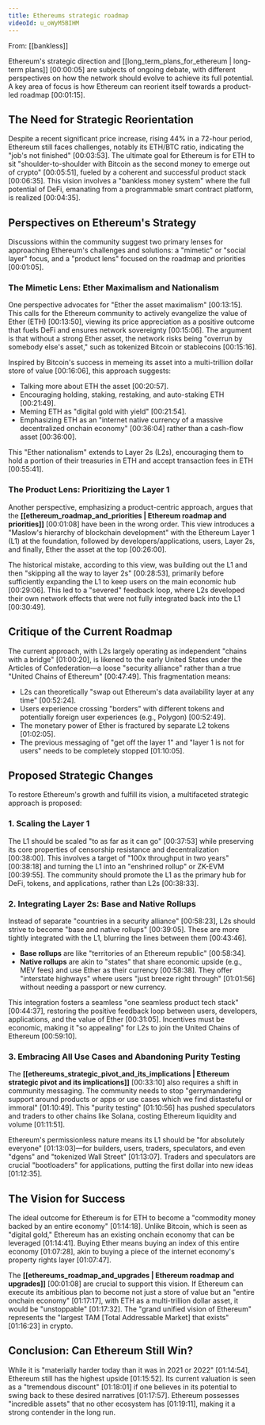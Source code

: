 ```yaml
---
title: Ethereums strategic roadmap
videoId: u_oWyM5BIHM
---
```


From: [[bankless]] <br/> 

Ethereum's strategic direction and [[long_term_plans_for_ethereum | long-term plans]] <a class="yt-timestamp" data-t="00:00:05">[00:00:05]</a> are subjects of ongoing debate, with different perspectives on how the network should evolve to achieve its full potential. A key area of focus is how Ethereum can reorient itself towards a product-led roadmap <a class="yt-timestamp" data-t="00:01:15">[00:01:15]</a>.

## The Need for Strategic Reorientation

Despite a recent significant price increase, rising 44% in a 72-hour period, Ethereum still faces challenges, notably its ETH/BTC ratio, indicating the "job's not finished" <a class="yt-timestamp" data-t="00:03:53">[00:03:53]</a>. The ultimate goal for Ethereum is for ETH to sit "shoulder-to-shoulder with Bitcoin as the second money to emerge out of crypto" <a class="yt-timestamp" data-t="00:05:51">[00:05:51]</a>, fueled by a coherent and successful product stack <a class="yt-timestamp" data-t="00:06:35">[00:06:35]</a>. This vision involves a "bankless money system" where the full potential of DeFi, emanating from a programmable smart contract platform, is realized <a class="yt-timestamp" data-t="00:04:35">[00:04:35]</a>.

## Perspectives on Ethereum's Strategy

Discussions within the community suggest two primary lenses for approaching Ethereum's challenges and solutions: a "mimetic" or "social layer" focus, and a "product lens" focused on the roadmap and priorities <a class="yt-timestamp" data-t="00:01:05">[00:01:05]</a>.

### The Mimetic Lens: Ether Maximalism and Nationalism

One perspective advocates for "Ether the asset maximalism" <a class="yt-timestamp" data-t="00:13:15">[00:13:15]</a>. This calls for the Ethereum community to actively evangelize the value of Ether (ETH) <a class="yt-timestamp" data-t="00:13:50">[00:13:50]</a>, viewing its price appreciation as a positive outcome that fuels DeFi and ensures network sovereignty <a class="yt-timestamp" data-t="00:15:06">[00:15:06]</a>. The argument is that without a strong Ether asset, the network risks being "overrun by somebody else's asset," such as tokenized Bitcoin or stablecoins <a class="yt-timestamp" data-t="00:15:16">[00:15:16]</a>.

Inspired by Bitcoin's success in memeing its asset into a multi-trillion dollar store of value <a class="yt-timestamp" data-t="00:16:06">[00:16:06]</a>, this approach suggests:
*   Talking more about ETH the asset <a class="yt-timestamp" data-t="00:20:57">[00:20:57]</a>.
*   Encouraging holding, staking, restaking, and auto-staking ETH <a class="yt-timestamp" data-t="00:21:49">[00:21:49]</a>.
*   Meming ETH as "digital gold with yield" <a class="yt-timestamp" data-t="00:21:54">[00:21:54]</a>.
*   Emphasizing ETH as an "internet native currency of a massive decentralized onchain economy" <a class="yt-timestamp" data-t="00:36:04">[00:36:04]</a> rather than a cash-flow asset <a class="yt-timestamp" data-t="00:36:00">[00:36:00]</a>.

This "Ether nationalism" extends to Layer 2s (L2s), encouraging them to hold a portion of their treasuries in ETH and accept transaction fees in ETH <a class="yt-timestamp" data-t="00:55:41">[00:55:41]</a>.

### The Product Lens: Prioritizing the Layer 1

Another perspective, emphasizing a product-centric approach, argues that the **[[ethereum_roadmap_and_priorities | Ethereum roadmap and priorities]]** <a class="yt-timestamp" data-t="00:01:08">[00:01:08]</a> have been in the wrong order. This view introduces a "Maslow's hierarchy of blockchain development" with the Ethereum Layer 1 (L1) at the foundation, followed by developers/applications, users, Layer 2s, and finally, Ether the asset at the top <a class="yt-timestamp" data-t="00:26:00">[00:26:00]</a>.

The historical mistake, according to this view, was building out the L1 and then "skipping all the way to layer 2s" <a class="yt-timestamp" data-t="00:28:53">[00:28:53]</a>, primarily before sufficiently expanding the L1 to keep users on the main economic hub <a class="yt-timestamp" data-t="00:29:06">[00:29:06]</a>. This led to a "severed" feedback loop, where L2s developed their own network effects that were not fully integrated back into the L1 <a class="yt-timestamp" data-t="00:30:49">[00:30:49]</a>.

## Critique of the Current Roadmap

The current approach, with L2s largely operating as independent "chains with a bridge" <a class="yt-timestamp" data-t="01:00:20">[01:00:20]</a>, is likened to the early United States under the Articles of Confederation—a loose "security alliance" rather than a true "United Chains of Ethereum" <a class="yt-timestamp" data-t="00:47:49">[00:47:49]</a>. This fragmentation means:
*   L2s can theoretically "swap out Ethereum's data availability layer at any time" <a class="yt-timestamp" data-t="00:52:24">[00:52:24]</a>.
*   Users experience crossing "borders" with different tokens and potentially foreign user experiences (e.g., Polygon) <a class="yt-timestamp" data-t="00:52:49">[00:52:49]</a>.
*   The monetary power of Ether is fractured by separate L2 tokens <a class="yt-timestamp" data-t="01:02:05">[01:02:05]</a>.
*   The previous messaging of "get off the layer 1" and "layer 1 is not for users" needs to be completely stopped <a class="yt-timestamp" data-t="01:10:05">[01:10:05]</a>.

## Proposed Strategic Changes

To restore Ethereum's growth and fulfill its vision, a multifaceted strategic approach is proposed:

### 1. Scaling the Layer 1
The L1 should be scaled "to as far as it can go" <a class="yt-timestamp" data-t="00:37:53">[00:37:53]</a> while preserving its core properties of censorship resistance and decentralization <a class="yt-timestamp" data-t="00:38:00">[00:38:00]</a>. This involves a target of "100x throughput in two years" <a class="yt-timestamp" data-t="00:38:18">[00:38:18]</a> and turning the L1 into an "enshrined rollup" or ZK-EVM <a class="yt-timestamp" data-t="00:39:55">[00:39:55]</a>. The community should promote the L1 as the primary hub for DeFi, tokens, and applications, rather than L2s <a class="yt-timestamp" data-t="00:38:33">[00:38:33]</a>.

### 2. Integrating Layer 2s: Base and Native Rollups
Instead of separate "countries in a security alliance" <a class="yt-timestamp" data-t="00:58:23">[00:58:23]</a>, L2s should strive to become "base and native rollups" <a class="yt-timestamp" data-t="00:39:05">[00:39:05]</a>. These are more tightly integrated with the L1, blurring the lines between them <a class="yt-timestamp" data-t="00:43:46">[00:43:46]</a>.
*   **Base rollups** are like "territories of an Ethereum republic" <a class="yt-timestamp" data-t="00:58:34">[00:58:34]</a>.
*   **Native rollups** are akin to "states" that share economic upside (e.g., MEV fees) and use Ether as their currency <a class="yt-timestamp" data-t="00:58:38">[00:58:38]</a>. They offer "interstate highways" where users "just breeze right through" <a class="yt-timestamp" data-t="01:01:56">[01:01:56]</a> without needing a passport or new currency.

This integration fosters a seamless "one seamless product tech stack" <a class="yt-timestamp" data-t="00:44:37">[00:44:37]</a>, restoring the positive feedback loop between users, developers, applications, and the value of Ether <a class="yt-timestamp" data-t="00:31:05">[00:31:05]</a>. Incentives must be economic, making it "so appealing" for L2s to join the United Chains of Ethereum <a class="yt-timestamp" data-t="00:59:10">[00:59:10]</a>.

### 3. Embracing All Use Cases and Abandoning Purity Testing
The **[[ethereums_strategic_pivot_and_its_implications | Ethereum strategic pivot and its implications]]** <a class="yt-timestamp" data-t="00:33:10">[00:33:10]</a> also requires a shift in community messaging. The community needs to stop "gerrymandering support around products or apps or use cases which we find distasteful or immoral" <a class="yt-timestamp" data-t="01:10:49">[01:10:49]</a>. This "purity testing" <a class="yt-timestamp" data-t="01:10:56">[01:10:56]</a> has pushed speculators and traders to other chains like Solana, costing Ethereum liquidity and volume <a class="yt-timestamp" data-t="01:11:51">[01:11:51]</a>.

Ethereum's permissionless nature means its L1 should be "for absolutely everyone" <a class="yt-timestamp" data-t="01:13:03">[01:13:03]</a>—for builders, users, traders, speculators, and even "dgens" and "tokenized Wall Street" <a class="yt-timestamp" data-t="01:13:07">[01:13:07]</a>. Traders and speculators are crucial "bootloaders" for applications, putting the first dollar into new ideas <a class="yt-timestamp" data-t="01:12:35">[01:12:35]</a>.

## The Vision for Success

The ideal outcome for Ethereum is for ETH to become a "commodity money backed by an entire economy" <a class="yt-timestamp" data-t="01:14:18">[01:14:18]</a>. Unlike Bitcoin, which is seen as "digital gold," Ethereum has an existing onchain economy that can be leveraged <a class="yt-timestamp" data-t="01:14:41">[01:14:41]</a>. Buying Ether means buying an index of this entire economy <a class="yt-timestamp" data-t="01:07:28">[01:07:28]</a>, akin to buying a piece of the internet economy's property rights layer <a class="yt-timestamp" data-t="01:07:47">[01:07:47]</a>.

The **[[ethereums_roadmap_and_upgrades | Ethereum roadmap and upgrades]]** <a class="yt-timestamp" data-t="00:01:08">[00:01:08]</a> are crucial to support this vision. If Ethereum can execute its ambitious plan to become not just a store of value but an "entire onchain economy" <a class="yt-timestamp" data-t="01:17:17">[01:17:17]</a>, with ETH as a multi-trillion dollar asset, it would be "unstoppable" <a class="yt-timestamp" data-t="01:17:32">[01:17:32]</a>. The "grand unified vision of Ethereum" represents the "largest TAM [Total Addressable Market] that exists" <a class="yt-timestamp" data-t="01:16:23">[01:16:23]</a> in crypto.

## Conclusion: Can Ethereum Still Win?

While it is "materially harder today than it was in 2021 or 2022" <a class="yt-timestamp" data-t="01:14:54">[01:14:54]</a>, Ethereum still has the highest upside <a class="yt-timestamp" data-t="01:15:52">[01:15:52]</a>. Its current valuation is seen as a "tremendous discount" <a class="yt-timestamp" data-t="01:18:01">[01:18:01]</a> if one believes in its potential to swing back to these desired narratives <a class="yt-timestamp" data-t="01:17:57">[01:17:57]</a>. Ethereum possesses "incredible assets" that no other ecosystem has <a class="yt-timestamp" data-t="01:19:11">[01:19:11]</a>, making it a strong contender in the long run.